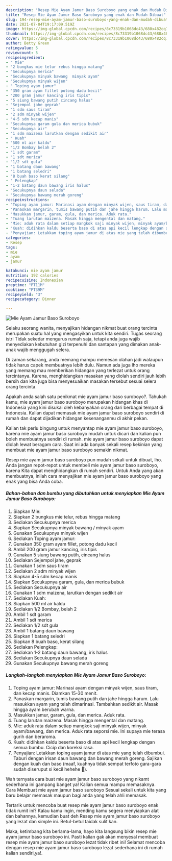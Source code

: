 ```yaml
---
description: "Resep Mie Ayam Jamur Baso Suroboyo yang enak dan Mudah Dibuat"
title: "Resep Mie Ayam Jamur Baso Suroboyo yang enak dan Mudah Dibuat"
slug: 194-resep-mie-ayam-jamur-baso-suroboyo-yang-enak-dan-mudah-dibuat
date: 2021-07-04T19:17:09.519Z
image: https://img-global.cpcdn.com/recipes/8c73319b1068dc43/680x482cq70/mie-ayam-jamur-baso-suroboyo-foto-resep-utama.jpg
thumbnail: https://img-global.cpcdn.com/recipes/8c73319b1068dc43/680x482cq70/mie-ayam-jamur-baso-suroboyo-foto-resep-utama.jpg
cover: https://img-global.cpcdn.com/recipes/8c73319b1068dc43/680x482cq70/mie-ayam-jamur-baso-suroboyo-foto-resep-utama.jpg
author: Betty Green
ratingvalue: 5
reviewcount: 5
recipeingredient:
- " Mie"
- "2 bungkus mie telur rebus hingga matang"
- "Secukupnya merica"
- "Secukupnya minyak bawang  minyak ayam"
- "Secukupnya minyak wijen"
- " Toping ayam jamur"
- "350 gram ayam fillet potong dadu kecil"
- "200 gram jamur kancing iris tipis"
- "5 siung bawang putih cincang halus"
- "Sejempol jahe geprak"
- "1 sdm saus tiram"
- "2 sdm minyak wijen"
- "4-5 sdm kecap manis"
- "Secukupnya garam gula dan merica bubuk"
- "Secukupnya air"
- "1 sdm maizena larutkan dengan sedikit air"
- " Kuah"
- "500 ml air kaldu"
- "1/2 Bombay belah 2"
- "1 sdt garam"
- "1 sdt merica"
- "1/2 sdt gula"
- "1 batang daun bawang"
- "1 batang seledri"
- "8 buah baso kerat silang"
- " Pelengkap"
- "1-2 batang daun bawang iris halus"
- "Secukupnya daun selada"
- "Secukupnya bawang merah goreng"
recipeinstructions:
- "Toping ayam jamur: Marinasi ayam dengan minyak wijen, saus tiram, dan kecap manis. Diamkan 15-30 menit."
- "Panaskan margarin, tumis bawang putih dan jahe hingga harum. Lalu masukkan ayam yang telah dimarinasi. Tambahkan sedikit air. Masak hingga ayam berubah warna."
- "Masukkan jamur, garam, gula, dan merica. Aduk rata."
- "Tuang larutan maizena. Masak hingga mengental dan matang."
- "Mie: aduk rata dalam setiap mangkok saji minyak wijen, minyak ayam/bawang, dan merica. Aduk rata seporsi mie. Ini supaya mie terasa gurih dan beraroma."
- "Kuah: didihkan kaldu beserta baso di atas api kecil lengkap dengan semua bumbu. Cicip dan koreksi rasa."
- "Penyajian: Letakkan toping ayam jamur di atas mie yang telah dibumbui. Taburi dengan irisan daun bawang dan bawang merah goreng. Sajikan dengan kuah dan baso (maaf, kuahnya tidak sempat terfoto gara-gara sudah diseruput si kecil hehehe 🙏)."
categories:
- Resep
tags:
- mie
- ayam
- jamur

katakunci: mie ayam jamur 
nutrition: 192 calories
recipecuisine: Indonesian
preptime: "PT11M"
cooktime: "PT39M"
recipeyield: "3"
recipecategory: Dinner

---
```



![Mie Ayam Jamur Baso Suroboyo](https://img-global.cpcdn.com/recipes/8c73319b1068dc43/680x482cq70/mie-ayam-jamur-baso-suroboyo-foto-resep-utama.jpg)

Selaku seorang wanita, menyajikan hidangan nikmat buat orang tercinta merupakan suatu hal yang mengasyikan untuk kita sendiri. Tugas seorang istri Tidak sekedar mengurus rumah saja, tetapi anda juga wajib menyediakan kebutuhan gizi terpenuhi dan santapan yang dimakan anak-anak wajib menggugah selera.

Di zaman  sekarang, anda memang mampu memesan olahan jadi walaupun tidak harus capek membuatnya lebih dulu. Namun ada juga lho mereka yang memang mau memberikan hidangan yang terlezat untuk orang tercintanya. Karena, menghidangkan masakan yang diolah sendiri jauh lebih bersih dan kita juga bisa menyesuaikan masakan tersebut sesuai selera orang tercinta. 



Apakah anda salah satu penikmat mie ayam jamur baso suroboyo?. Tahukah kamu, mie ayam jamur baso suroboyo merupakan hidangan khas di Indonesia yang kini disukai oleh kebanyakan orang dari berbagai tempat di Indonesia. Kalian dapat memasak mie ayam jamur baso suroboyo sendiri di rumah dan dapat dijadikan hidangan kesenanganmu di akhir pekan.

Kalian tak perlu bingung untuk menyantap mie ayam jamur baso suroboyo, karena mie ayam jamur baso suroboyo mudah untuk dicari dan kalian pun boleh membuatnya sendiri di rumah. mie ayam jamur baso suroboyo dapat diolah lewat beragam cara. Saat ini ada banyak sekali resep kekinian yang membuat mie ayam jamur baso suroboyo semakin nikmat.

Resep mie ayam jamur baso suroboyo pun mudah sekali untuk dibuat, lho. Anda jangan repot-repot untuk membeli mie ayam jamur baso suroboyo, karena Kita dapat menghidangkan di rumah sendiri. Untuk Anda yang akan membuatnya, inilah cara menyajikan mie ayam jamur baso suroboyo yang enak yang bisa Anda coba.

<!--inarticleads1-->

##### Bahan-bahan dan bumbu yang dibutuhkan untuk menyiapkan Mie Ayam Jamur Baso Suroboyo:

1. Siapkan  Mie:
1. Siapkan 2 bungkus mie telur, rebus hingga matang
1. Sediakan Secukupnya merica
1. Siapkan Secukupnya minyak bawang / minyak ayam
1. Gunakan Secukupnya minyak wijen
1. Sediakan  Toping ayam jamur:
1. Gunakan 350 gram ayam fillet, potong dadu kecil
1. Ambil 200 gram jamur kancing, iris tipis
1. Gunakan 5 siung bawang putih, cincang halus
1. Sediakan Sejempol jahe, geprak
1. Gunakan 1 sdm saus tiram
1. Sediakan 2 sdm minyak wijen
1. Siapkan 4-5 sdm kecap manis
1. Siapkan Secukupnya garam, gula, dan merica bubuk
1. Sediakan Secukupnya air
1. Gunakan 1 sdm maizena, larutkan dengan sedikit air
1. Sediakan  Kuah:
1. Siapkan 500 ml air kaldu
1. Sediakan 1/2 Bombay, belah 2
1. Ambil 1 sdt garam
1. Ambil 1 sdt merica
1. Sediakan 1/2 sdt gula
1. Ambil 1 batang daun bawang
1. Siapkan 1 batang seledri
1. Siapkan 8 buah baso, kerat silang
1. Sediakan  Pelengkap:
1. Sediakan 1-2 batang daun bawang, iris halus
1. Sediakan Secukupnya daun selada
1. Gunakan Secukupnya bawang merah goreng




<!--inarticleads2-->

##### Langkah-langkah menyiapkan Mie Ayam Jamur Baso Suroboyo:

1. Toping ayam jamur: Marinasi ayam dengan minyak wijen, saus tiram, dan kecap manis. Diamkan 15-30 menit.
1. Panaskan margarin, tumis bawang putih dan jahe hingga harum. Lalu masukkan ayam yang telah dimarinasi. Tambahkan sedikit air. Masak hingga ayam berubah warna.
1. Masukkan jamur, garam, gula, dan merica. Aduk rata.
1. Tuang larutan maizena. Masak hingga mengental dan matang.
1. Mie: aduk rata dalam setiap mangkok saji minyak wijen, minyak ayam/bawang, dan merica. Aduk rata seporsi mie. Ini supaya mie terasa gurih dan beraroma.
1. Kuah: didihkan kaldu beserta baso di atas api kecil lengkap dengan semua bumbu. Cicip dan koreksi rasa.
1. Penyajian: Letakkan toping ayam jamur di atas mie yang telah dibumbui. Taburi dengan irisan daun bawang dan bawang merah goreng. Sajikan dengan kuah dan baso (maaf, kuahnya tidak sempat terfoto gara-gara sudah diseruput si kecil hehehe 🙏).




Wah ternyata cara buat mie ayam jamur baso suroboyo yang nikamt sederhana ini gampang banget ya! Kalian semua mampu memasaknya. Cara Membuat mie ayam jamur baso suroboyo Sesuai sekali untuk kita yang baru belajar memasak maupun bagi anda yang telah ahli memasak.

Tertarik untuk mencoba buat resep mie ayam jamur baso suroboyo enak tidak rumit ini? Kalau kamu ingin, mending kamu segera menyiapkan alat dan bahannya, kemudian buat deh Resep mie ayam jamur baso suroboyo yang lezat dan simple ini. Betul-betul taidak sulit kan. 

Maka, ketimbang kita berlama-lama, hayo kita langsung bikin resep mie ayam jamur baso suroboyo ini. Pasti kalian gak akan menyesal membuat resep mie ayam jamur baso suroboyo lezat tidak ribet ini! Selamat mencoba dengan resep mie ayam jamur baso suroboyo lezat sederhana ini di rumah kalian sendiri,ya!.

